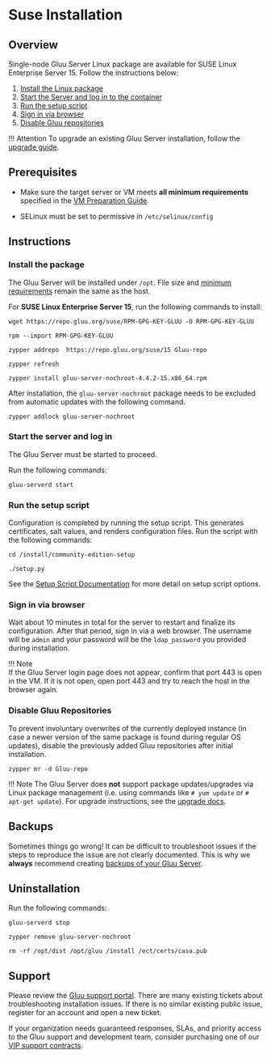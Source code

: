 # Suse Installation 
## Overview
Single-node Gluu Server Linux package are available for SUSE Linux Enterprise Server 15. Follow the instructions below: 

1. [Install the Linux package](#install-the-package)
2. [Start the Server and log in to the container](#start-the-server-and-log-in)
3. [Run the setup script](#run-the-setup-script)
4. [Sign in via browser](#sign-in-via-browser)
5. [Disable Gluu repositories](#disable-gluu-repositories)

!!! Attention
    To upgrade an existing Gluu Server installation, follow the [upgrade guide](../upgrade/index.md).

## Prerequisites

- Make sure the target server or VM meets **all minimum requirements** specified in the [VM Preparation Guide](../installation-guide/index.md).   

- SELinux must be set to permissive in `/etc/selinux/config`
  
## Instructions

### Install the package

The Gluu Server will be installed under `/opt`. File size and [minimum requirements](../installation-guide/index.md) remain the same as the host.

For **SUSE Linux Enterprise Server 15**, run the following commands to install:

```
wget https://repo.gluu.org/suse/RPM-GPG-KEY-GLUU -O RPM-GPG-KEY-GLUU
```

```
rpm --import RPM-GPG-KEY-GLUU
```

```
zypper addrepo  https://repo.gluu.org/suse/15 Gluu-repo
```

```
zypper refresh
```

```
zypper install gluu-server-nochroot-4.4.2-15.x86_64.rpm
```

After installation, the `gluu-server-nochroot` package needs to be excluded from automatic updates with the following command.

```
zypper addlock gluu-server-nochroot
```

### Start the server and log in

The Gluu Server must be started to proceed. 

Run the following commands: 

```
gluu-serverd start
```

### Run the setup script

Configuration is completed by running the setup script. This generates certificates, salt values, and renders configuration files. Run the script with the following commands:

```
cd /install/community-edition-setup
```   

```
./setup.py
```


See the [Setup Script Documentation](./setup_py.md#setup-prompt) for more detail on setup script options.

### Sign in via browser

Wait about 10 minutes in total for the server to restart and finalize its configuration. After that period, sign in via a web browser. The username will be `admin` and your password will be the `ldap_password` you provided during installation. 

!!! Note   
    If the Gluu Server login page does not appear, confirm that port 443 is open in the VM. If it is not open, open port 443 and try to reach the host in the browser again.   

### Disable Gluu Repositories

To prevent involuntary overwrites of the currently deployed instance (in case a newer version of the same package is found during regular OS updates), disable the previously added Gluu repositories after initial installation.

```
zypper mr -d Gluu-repo
```

!!! Note
    The Gluu Server does **not** support package updates/upgrades via Linux package management (i.e. using commands like `# yum update` or `# apt-get update`). For upgrade instructions, see the [upgrade docs](../upgrade/index.md).

## Backups
Sometimes things go wrong! It can be difficult to troubleshoot issues if the steps to reproduce the issue are not clearly documented. This is why we **always** recommend creating [backups of your Gluu Server](../operation/backup.md). 

## Uninstallation

Run the following commands:

```
gluu-serverd stop
```

```
zypper remove gluu-server-nochroot
```

```
rm -rf /opt/dist /opt/gluu /install /ect/certs/casa.pub
```

## Support
Please review the [Gluu support portal](https://support.gluu.org). There are many existing tickets about troubleshooting installation issues. If there is no similar existing public issue, register for an account and open a new ticket. 

If your organization needs guaranteed responses, SLAs, and priority access to the Gluu support and development team, consider purchasing one of our [VIP support contracts](https://gluu.org/pricing).  
